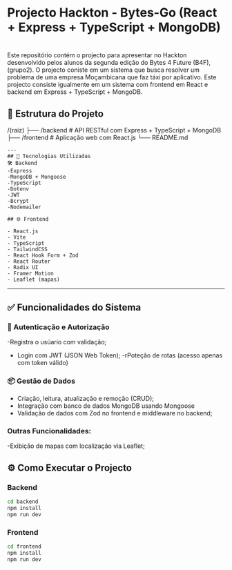 <h1>Projecto Hackton - Bytes-Go (React + Express + TypeScript + MongoDB)<h1></h1>
  
Este repositório contém o projecto para apresentar no Hackton desenvolvido pelos alunos da segunda edição do Bytes 4 Future (B4F), (grupo2).
O projecto coniste em um sistema que busca resolver um problema de uma empresa Moçambicana que faz táxi por aplicativo. 
Este projecto consiste igualmente em um sistema com frontend em React e backend em Express + TypeScript + MongoDB. 



## 📁 Estrutura do Projeto
/(raiz)
├── /backend        # API RESTful com Express + TypeScript + MongoDB
├── /frontend       # Aplicação web com React.js
└── README.md

```
---
## 🚀 Tecnologias Utilizadas
🛠️ Backend
-Express
-MongoDB + Mongoose
-TypeScript
-Dotenv
-JWT
-Bcrypt
-Nodemailer

## 🌐 Frontend

- React.js
- Vite
- TypeScript
- TailwindCSS
- React Hook Form + Zod
- React Router 
- Radix UI
- Framer Motion
- Leaflet (mapas)
```
---
## ✅ Funcionalidades do Sistema

### 👤 Autenticação e Autorização
-Registra o usúario com validação;
- Login com  JWT (JSON Web Token);
-rPoteção de rotas (acesso apenas com token válido)

### 📦 Gestão de Dados
- Criação, leitura, atualização e remoção (CRUD);
- Integração com banco de dados MongoDB usando Mongoose
- Validação de dados com Zod no frontend e middleware no backend;

### Outras Funcionalidades:
-Exibição de mapas  com localização via Leaflet;

## ⚙️ Como Executar o Projecto

### Backend

```bash
cd backend
npm install
npm run dev
```

### Frontend

```bash
cd frontend
npm install
npm run dev
